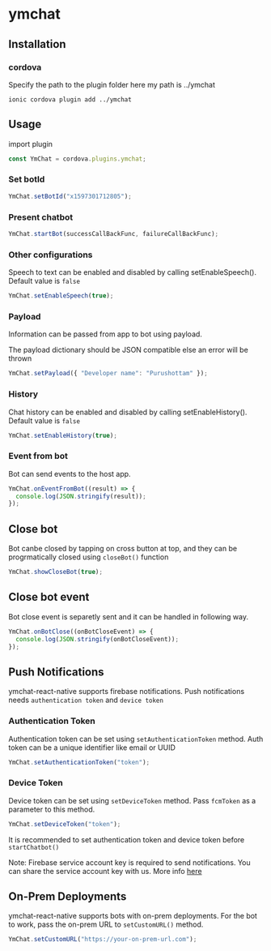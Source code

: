 # ymchat

## Installation

### cordova

Specify the path to the plugin folder here my path is ../ymchat

```
ionic cordova plugin add ../ymchat
```

## Usage

import plugin

```javascript
const YmChat = cordova.plugins.ymchat;
```

### Set botId

```javascript
YmChat.setBotId("x1597301712805");
```

### Present chatbot

```javascript
YmChat.startBot(successCallBackFunc, failureCallBackFunc);
```

### Other configurations

Speech to text can be enabled and disabled by calling setEnableSpeech(). Default value is `false`

```javascript
YmChat.setEnableSpeech(true);
```

### Payload

Information can be passed from app to bot using payload.

The payload dictionary should be JSON compatible else an error will be thrown

```javascript
YmChat.setPayload({ "Developer name": "Purushottam" });
```

### History

Chat history can be enabled and disabled by calling setEnableHistory(). Default value is `false`

```javascript
YmChat.setEnableHistory(true);
```

### Event from bot

Bot can send events to the host app.

```javascript
YmChat.onEventFromBot((result) => {
  console.log(JSON.stringify(result));
});
```

## Close bot

Bot canbe closed by tapping on cross button at top, and they can be progrmatically closed using `closeBot()` function

```javascript
YmChat.showCloseBot(true);
```

## Close bot event

Bot close event is separetly sent and it can be handled in following way.

```javascript
YmChat.onBotClose((onBotCloseEvent) => {
  console.log(JSON.stringify(onBotCloseEvent));
});
```

## Push Notifications

ymchat-react-native supports firebase notifications. Push notifications needs `authentication token` and `device token`

### Authentication Token

Authentication token can be set using `setAuthenticationToken` method. Auth token can be a unique identifier like email or UUID

```javascript
YmChat.setAuthenticationToken("token");
```

### Device Token

Device token can be set using `setDeviceToken` method. Pass `fcmToken` as a parameter to this method.

```javascript
YmChat.setDeviceToken("token");
```

It is recommended to set authentication token and device token before `startChatbot()`

Note: Firebase service account key is required to send notifications. You can share the service account key with us. More info [here](https://developers.google.com/assistant/engagement/notifications#get_a_service_account_key)

## On-Prem Deployments

ymchat-react-native supports bots with on-prem deployments. For the bot to work, pass the on-prem URL to `setCustomURL()` method.

```javascript
YmChat.setCustomURL("https://your-on-prem-url.com");
```
